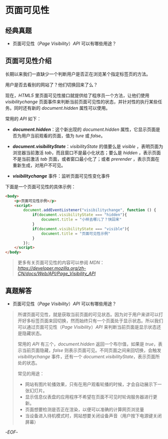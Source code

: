 # 页面可见性

## 经典真题

- 页面可见性（*Page Visibility*）*API* 可以有哪些用途？

## 页面可见性介绍

长期以来我们一直缺少一个判断用户是否正在浏览某个指定标签页的方法。

用户是否去看别的网站了？他们切换回来了么？

现在，*HTML5* 里页面可见性接口就提供给了程序员一个方法，让他们使用 *visibilitychange* 页面事件来判断当前页面可见性的状态，并针对性的执行某些任务。同时还有新的 *document.hidden* 属性可以使用。

常用的 *API* 如下：

- ***document.hidden***：这个新出现的 *document.hidden* 属性，它显示页面是否为用户当前观看的页面，值为 *ture* 或 *false*。

- ***document.visibilityState***：*visibilityState* 的值要么是 *visible* ，表明页面为浏览器当前激活 *tab*，而且窗口不是最小化状态；要么是 *hidden* ，表示页面不是当前激活 *tab* 页面，或者窗口最小化了；或者 *prerender* ，表示页面在重新生成，对用户不可见。

- ***visibilitychange*** 事件：监听页面可见性变化事件

下面是一个页面可见性的具体示例：

```html
<body>
    <p>页面可见性示例</p>
    <script>
        document.addEventListener("visibilitychange", function () {
            if(document.visibilityState === "hidden"){
                document.title = "小样去哪儿了？快回来"
            }
            if(document.visibilityState === "visible"){
                document.title = "页面可见性示例"
            }
        });
    </script>
</body>
```

> 更多有关页面可见性的内容可以参阅 *MDN*：*<https://developer.mozilla.org/zh-CN/docs/Web/API/Page_Visibility_API>*

## 真题解答

- 页面可见性（*Page Visibility*）*API* 可以有哪些用途？

>所谓页面可见性，就是获取当前页面的可见状态。因为对于用户来讲可以打开好多标签页面来回切换，然而始终只有一个页面处于显示状态。所以我们可以通过页面可见性（*Page Visibility*）*API* 来判断当前页面是显示状态还是隐藏状态。
>
>常用的 *API* 有三个，*document.hidden* 返回一个布尔值，如果是 *true*，表示当前页面隐藏，*false* 则表示页面可见。不同页面之间来回切换，会触发 *visibilitychange* 事件，还有一个 *document.visibilityState*，表示页面所处的状态。
>
>常见的用途：
>
>- 网站有图片轮播效果，只有在用户观看轮播的时候，才会自动展示下一张幻灯片。
>- 显示信息仪表盘的应用程序不希望在页面不可见时轮询服务器进行更新。
>- 页面想要检测是否正在渲染，以便可以准确的计算网页浏览量
>- 当设备进入待机模式时，网站想要关闭设备声音（用户按下电源键关闭屏幕）

-*EOF*-
